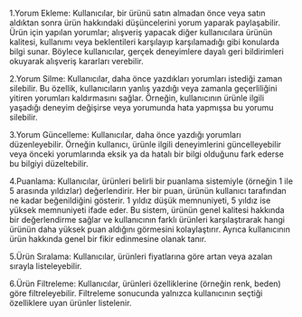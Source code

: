 1.Yorum Ekleme: Kullanıcılar, bir ürünü satın almadan önce veya satın aldıktan sonra ürün hakkındaki düşüncelerini yorum yaparak paylaşabilir. Ürün için yapılan yorumlar; alışveriş yapacak diğer kullanıcılara ürünün kalitesi, kullanımı veya beklentileri karşılayıp karşılamadığı gibi konularda bilgi sunar. Böylece kullanıcılar, gerçek deneyimlere dayalı geri bildirimleri okuyarak alışveriş kararları verebilir.

2.Yorum Silme: Kullanıcılar, daha önce yazdıkları yorumları istediği zaman silebilir. Bu özellik, kullanıcıların yanlış yazdığı veya zamanla geçerliliğini yitiren yorumları kaldırmasını sağlar. Örneğin, kullanıcının ürünle ilgili yaşadığı deneyim değişirse veya yorumunda hata yapmışsa bu yorumu silebilir.

3.Yorum Güncelleme: Kullanıcılar, daha önce yazdığı yorumları düzenleyebilir. Örneğin kullanıcı, ürünle ilgili deneyimlerini güncelleyebilir veya önceki yorumlarında eksik ya da hatalı bir bilgi olduğunu fark ederse bu bilgiyi düzeltebilir.

4.Puanlama: Kullanıcılar, ürünleri belirli bir puanlama sistemiyle (örneğin 1 ile 5 arasında yıldızlar) değerlendirir. Her bir puan, ürünün kullanıcı tarafından ne kadar beğenildiğini gösterir. 1 yıldız düşük memnuniyeti, 5 yıldız ise yüksek memnuniyeti ifade eder. Bu sistem, ürünün genel kalitesi hakkında bir değerlendirme sağlar ve kullanıcının farklı ürünleri karşılaştırarak hangi ürünün daha yüksek puan aldığını görmesini kolaylaştırır. Ayrıca kullanıcının ürün hakkında genel bir fikir edinmesine olanak tanır.

5.Ürün Sıralama: Kullanıcılar, ürünleri fiyatlarına göre artan veya azalan sırayla listeleyebilir.

6.Ürün Filtreleme: Kullanıcılar, ürünleri özelliklerine (örneğin renk, beden) göre filtreleyebilir. Filtreleme sonucunda yalnızca kullanıcının seçtiği özelliklere uyan ürünler listelenir.